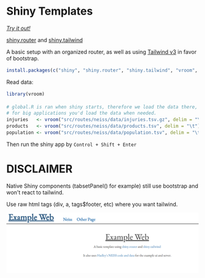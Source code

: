 # Shiny Templates

[*Try it out!*](https://router-tailwind.shiny-templates.dev)

[shiny.router](https://appsilon.github.io/shiny.router) and [shiny.tailwind](https://github.com/kylebutts/shiny.tailwind)

A basic setup with an organized router, as well as using [Tailwind v3]() in favor of bootstrap.

```R
install.packages(c("shiny", "shiny.router", "shiny.tailwind", "vroom", "dplyr", "ggplot2", "forcats"))
```

Read data:
```R
library(vroom)

# global.R is ran when shiny starts, therefore we load the data there, but ideally
# for big applications you'd load the data when needed.
injuries   <- vroom("src/routes/neiss/data/injuries.tsv.gz", delim = "\t")
products   <- vroom("src/routes/neiss/data/products.tsv", delim = "\t")
population <- vroom("src/routes/neiss/data/population.tsv", delim = "\t")
```
Then run the shiny app by `Control + Shift + Enter`

# DISCLAIMER
Native Shiny components (tabsetPanel() for example) still use bootstrap and won't react to tailwind.

Use raw html tags (div, a, tags$footer, etc) where you want tailwind.

![Screenshot of Shiny App](https://raw.githubusercontent.com/shiny-templates/router-tailwind/main/example.PNG)

